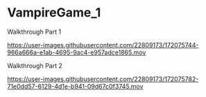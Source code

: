 # VampireGame_1

Walkthrough Part 1

https://user-images.githubusercontent.com/22809173/172075744-966a666a-e1ab-4695-9ac4-e957adce1865.mov

Walkthrough Part 2 

https://user-images.githubusercontent.com/22809173/172075782-71e0dd57-6129-4d1e-b941-09d67c0f3745.mov

